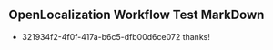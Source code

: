 ## OpenLocalization Workflow Test MarkDown
* 321934f2-4f0f-417a-b6c5-dfb00d6ce072 thanks!

<!--HONumber=Jul16_HO3-->


